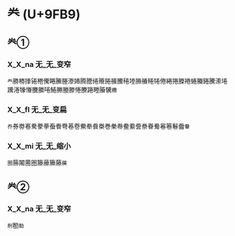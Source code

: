 # 龹 (U+9FB9)

## 龹①

### X_X_na 无_无_变窄
`龹`勝椦搼锩棬儯睠䲢塍漛婘腾謄绻䞉腃䲍鰧䅚堘㬺䒅䊎犈倦綣捲榺裷蜷螣錈騰潫埢䠮淃㹖慻黱縢啳䱧幐媵滕惓賸踡畻膡驣`橳`

### X_X_fl 无_无_变扁
`奍`券劵㟡駦豢拳䖭餋弮菤卷鮝牶飬桊巻䅈帣鲞絭誊䄅眷觠㒽箞鬈齤`韏`

### X_X_mi 无_无_缩小 
`圈`蕂闂蔨圏籐䕨籘藤`虅`

## 龹②

### X_X_na 无_无_变窄
`㓬`勌`勬`